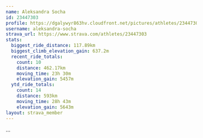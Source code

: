 ```yaml
---
name: Aleksandra Socha
id: 23447303
profile: https://dgalywyr863hv.cloudfront.net/pictures/athletes/23447303/14745546/4/large.jpg
username: aleksandra-socha
strava_url: https://www.strava.com/athletes/23447303
stats:
  biggest_ride_distance: 117.89km
  biggest_climb_elevation_gain: 637.2m
  recent_ride_totals:
    count: 10
    distance: 462.17km
    moving_time: 23h 30m
    elevation_gain: 5457m
  ytd_ride_totals:
    count: 14
    distance: 593km
    moving_time: 28h 43m
    elevation_gain: 5643m
layout: strava_member
--- 
```

...
